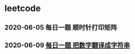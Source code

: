 # leetcode

## 2020-06-05 每日一题 顺时针打印矩阵

## 2020-06-09 [每日一题 把数字翻译成字符串](https://leetcode-cn.com/problems/ba-shu-zi-fan-yi-cheng-zi-fu-chuan-lcof/)
